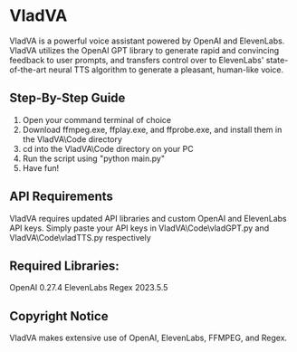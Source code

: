 # VladVA
VladVA is a powerful voice assistant powered by OpenAI and ElevenLabs. VladVA utilizes the OpenAI GPT library to generate rapid and convincing feedback to user prompts, and transfers control over to ElevenLabs' state-of-the-art neural TTS algorithm to generate a pleasant, human-like voice.

## Step-By-Step Guide
1. Open your command terminal of choice
2. Download ffmpeg.exe, ffplay.exe, and ffprobe.exe, and install them in the VladVA\Code directory
3. cd into the VladVA\Code directory on your PC
4. Run the script using "python main.py"
5. Have fun!

## API Requirements
VladVA requires updated API libraries and custom OpenAI and ElevenLabs API keys.
Simply paste your API keys in VladVA\Code\vladGPT.py and VladVA\Code\vladTTS.py respectively

## Required Libraries:
OpenAI 0.27.4
ElevenLabs
Regex 2023.5.5

## Copyright Notice
VladVA makes extensive use of OpenAI, ElevenLabs, FFMPEG, and Regex.
